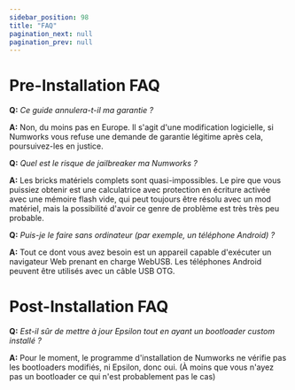 ```yaml
---
sidebar_position: 98
title: "FAQ"
pagination_next: null
pagination_prev: null
---
```


# Pre-Installation FAQ

**Q:** *Ce guide annulera-t-il ma garantie ?*

**A:** Non, du moins pas en Europe. Il s'agit d'une modification logicielle, si Numworks vous refuse une demande de garantie légitime après cela, poursuivez-les en justice.

**Q:** *Quel est le risque de jailbreaker ma Numworks ?*

**A:** Les bricks matériels complets sont quasi-impossibles. Le pire que vous puissiez obtenir est une calculatrice avec protection en écriture activée avec une mémoire flash vide, qui peut toujours être résolu avec un mod matériel, mais la possibilité d'avoir ce genre de problème est très très peu probable.

**Q:** *Puis-je le faire sans ordinateur (par exemple, un téléphone Android) ?*  
  
**A:** Tout ce dont vous avez besoin est un appareil capable d'exécuter un navigateur Web prenant en charge WebUSB.
Les téléphones Android peuvent être utilisés avec un câble USB OTG.

# Post-Installation FAQ

**Q:** *Est-il sûr de mettre à jour Epsilon tout en ayant un bootloader custom installé ?*

**A:** Pour le moment, le programme d'installation de Numworks ne vérifie pas les bootloaders modifiés, ni Epsilon, donc oui. (À moins que vous n'ayez pas un bootloader ce qui n'est probablement pas le cas)
